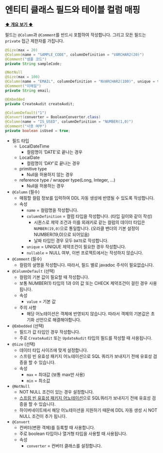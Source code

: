# 엔티티 클래스 필드와 테이블 컬럼 매핑

[**⬆️ 개요 보기 ⬆️**](https://www.notion.so/KW2-0-626ff44cedbb4795b5672ec12f4b77ba?pvs=21)

필드는 `@Column`과 `@Comment`를 반드시 포함하여 작성합니다. 그리고 모든 필드는 `private` 접근 제한자를 가집니다.

```java
@Size(max = 20)
@Column(name = "SAMPLE_CODE", columnDefinition = "VARCHAR2(20)")
@Comment("샘플 코드")
private String sampleCode;

@NotNull
@Size(max = 100)
@Column(name = "EMAIL", columnDefinition = "NVARCHAR2(100)", unique = true)
@Comment("이메일")
private String email;

@Embedded
private CreateAudit createAudit;

@ColumnDefault("1")
@Convert(converter = BooleanConverter.class)
@Column(name = "IS_USED", columnDefinition = "NUMBER(1,0)")
@Comment("사용 여부")
private boolean isUsed = true;
```

- 필드 타입
    - LocalDateTime
        - 컬럼명이 ‘DATE’로 끝나는 경우
    - LocalDate
        - 컬럼명이 ‘DAY’로 끝나는 경우
    - primitive type
        - Null을 허용하지 않는 경우
    - reference type / wrapper type(Long, Integer, …)
        - Null을 허용하는 경우
- `@Column` (필수)
    - 매핑할 컬럼 정보를 입력하여 DDL 자동 생성에 반영될 수 있도록 작성합니다.
    - 속성
        - `name` = 컬럼명을 작성합니다.
        - `columnDefinition` = 컬럼 타입을 작성합니다. (타입 길이와 같이 작성)
            - 시퀀스로 제약 조건과 이를 외래키로 같는 컬럼의 데이터 타입은 `NUMBER(19,0)`으로 통일합니다. (오라클 밴더의 기본 설정이 NUMBER(19,0)으로 되어있음)
            - 날짜 타입인 경우 모두 `DATE`로 작성합니다.
        - `unique` = UNIQUE 제약조건이 필요한 경우 작성합니다.
        - `nullable` = NULL 여부, 이번 프로젝트에서는 작성하지 않습니다.
- `@Comment` (필수)
    - 컬럼의 설명을 작성합니다. 따라서, 필드 별로 javadoc 주석이 필요없습니다.
- `@ColumnDefault` (선택)
    - 컬럼의 기본 값이 필요할 때 작성합니다.
    - 보통 NUMBER(1) 타입의 1과 0의 값 또는 CHECK 제약조건이 걸린 경우 사용됩니다.
    - 속성
        - `value` = 기본 값
    - 주의 사항
        - 해당 어노테이션은 객체에 반영되지 않습니다. 따라서 객체의 기본값은 초기화 선언으로 해결해야합니다.
- `@Embedded` (선택)
    - 필드가 값 타입인 경우 작성합니다.
    - 주로 `CreateAudit` 또는 `UpdateAudit` 타입의 필드를 작성할 때 사용됩니다.
- `@Size` (선택)
    - 데이터 타입 사이즈에 맞게 설정합니다.
    - 스프링 빈 유효성 패키지 어노테이션으로 SQL 쿼리가 보내지기 전에 유효성 검증을 할 수 있습니다.
    - 속성
        - `max` = 최대값 (보통 max만 사용)
        - `min` = 최소값
- `@NotNull`
    - NOT NULL 조건이 있는 경우 설정합니다.
    - [스프링 빈 유효성 패키지 어노테이션](https://docs.jboss.org/hibernate/validator/6.2/reference/en-US/html_single/#validator-defineconstraints-spec)으로 SQL쿼리가 보내지기 전에 유효성 검증을 할 수 있습니다.
    - 하이버네이트에서 해당 어노테이션을 지원하기 때문에 DDL 자동 생성 시 NOT NULL 조건이 추가 됩니다.
- `@Convert`
    - 컨버터(변환 객체)를 등록할 때 사용합니다.
    - 주로 boolean 타입이나 열거형 타입을 사용할 때 사용됩니다.
    - 속성
        - `converter` = 컨버터 클래스를 설정합니다.